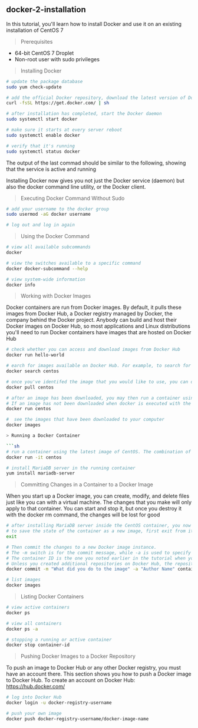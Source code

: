 ## docker-2-installation

In this tutorial, you'll learn how to install Docker and use it on an existing installation of CentOS 7

> Prerequisites
- 64-bit CentOS 7 Droplet
- Non-root user with sudo privileges

> Installing Docker
```sh
# update the package database
sudo yum check-update

# add the official Docker repository, download the latest version of Docker, and install it
curl -fsSL https://get.docker.com/ | sh

# after installation has completed, start the Docker daemon
sudo systemctl start docker

# make sure it starts at every server reboot
sudo systemctl enable docker

# verify that it's running
sudo systemctl status docker
``` 

The output of the last commad should be similar to the following, showing that the service is active and running


Installing Docker now gives you not just the Docker service (daemon) but also the docker command line utility, or the Docker client.

> Executing Docker Command Without Sudo

```sh  
# add your username to the docker group
sudo usermod -aG docker username

# log out and log in again
```

> Using the Docker Command

```sh
# view all available subcommands
docker

# view the switches available to a specific command
docker docker-subcommand --help

# view system-wide information
docker info
```

> Working with Docker Images

Docker containers are run from Docker images. By default, it pulls these images from Docker Hub, a Docker registry managed by Docker, the company behind the Docker project. Anybody can build and host their Docker images on Docker Hub, so most applications and Linux distributions you'll need to run Docker containers have images that are hosted on Docker Hub

```sh
# check whether you can access and download images from Docker Hub
docker run hello-world

# earch for images available on Docker Hub. For example, to search for the CentOS image
docker search centos

# once you've identifed the image that you would like to use, you can download it to your computer using 
docker pull centos

# after an image has been downloaded, you may then run a container using the downloaded image with the run subcommand. 
# If an image has not been downloaded when docker is executed with the run subcommand, the Docker client will first download the image, then run a container
docker run centos

#  see the images that have been downloaded to your computer
docker images

> Running a Docker Container

```sh
# run a container using the latest image of CentOS. The combination of the -i and -t switches gives you interactive shell access into the container
docker run -it centos

# install MariaDB server in the running container
yum install mariadb-server

```

> Committing Changes in a Container to a Docker Image

When you start up a Docker image, you can create, modify, and delete files just like you can with a virtual machine. The changes that you make will only apply to that container. You can start and stop it, but once you destroy it with the docker rm command, the changes will be lost for good

```sh
# after installing MariaDB server inside the CentOS container, you now have a container running off an image, but the container is different from the image you used to create it.
# to save the state of the container as a new image, first exit from it:
exit

# Then commit the changes to a new Docker image instance. 
# The -m switch is for the commit message, while -a is used to specify the author. 
# The container ID is the one you noted earlier in the tutorial when you started the interactive docker session. 
# Unless you created additional repositories on Docker Hub, the repository is usually your Docker Hub username:
docker commit -m "What did you do to the image" -a "Author Name" container-id repository/new_image_name

# list images
docker images

```

> Listing Docker Containers

```sh
# view active containers
docker ps

# view all containers
docker ps -a

# stopping a running or active container
docker stop container-id
``` 

> Pushing Docker Images to a Docker Repository

To push an image to Docker Hub or any other Docker registry, you must have an account there.
This section shows you how to push a Docker image to Docker Hub.
To create an account on Docker Hub: https://hub.docker.com/

```sh
# log into Docker Hub
docker login -u docker-registry-username

# push your own image 
docker push docker-registry-username/docker-image-name

``` 


